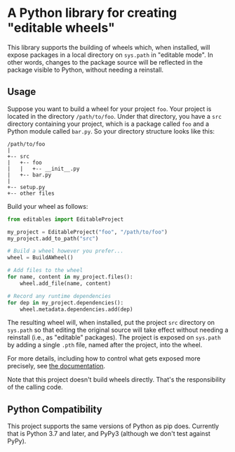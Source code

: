 # A Python library for creating "editable wheels"

This library supports the building of wheels which, when installed, will
expose packages in a local directory on `sys.path` in "editable mode". In
other words, changes to the package source will be  reflected in the package
visible to Python, without needing a reinstall.

## Usage

Suppose you want to build a wheel for your project `foo`. Your project is
located in the directory `/path/to/foo`. Under that directory, you have a
`src` directory containing your project, which is a package called `foo`
and a Python module called `bar.py`. So your directory structure looks like
this:

```
/path/to/foo
|
+-- src
|   +-- foo
|   |   +-- __init__.py
|   +-- bar.py
|
+-- setup.py
+-- other files
```

Build your wheel as follows:

```python
from editables import EditableProject

my_project = EditableProject("foo", "/path/to/foo")
my_project.add_to_path("src")

# Build a wheel however you prefer...
wheel = BuildAWheel()

# Add files to the wheel
for name, content in my_project.files():
    wheel.add_file(name, content)

# Record any runtime dependencies
for dep in my_project.dependencies():
    wheel.metadata.dependencies.add(dep)
```

The resulting wheel will, when installed, put the project `src` directory on
`sys.path` so that editing the original source will take effect without needing
a reinstall (i.e., as "editable" packages). The project is exposed on `sys.path`
by adding a single `.pth` file, named after the project, into the wheel.

For more details, including how to control what gets exposed more precisely, see
[the documentation](https://editables.readthedocs.io/en/latest/).

Note that this project doesn't build wheels directly. That's the responsibility
of the calling code.

## Python Compatibility

This project supports the same versions of Python as pip does. Currently
that is Python 3.7 and later, and PyPy3 (although we don't test against
PyPy).

